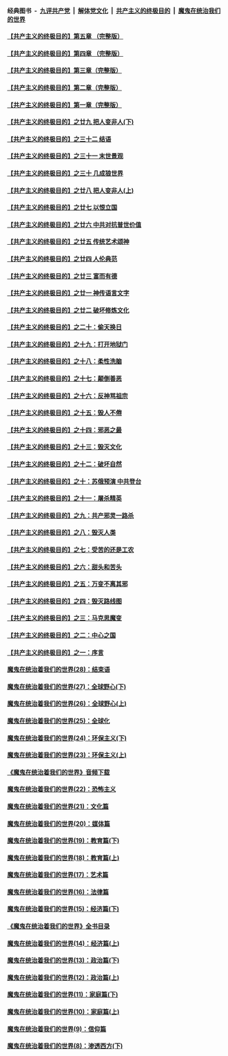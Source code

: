 ####  经典图书 &nbsp;-&nbsp; [九评共产党](../../../../9ping.md?t=08140948/blob/master/README.md?t=08140948) &nbsp;|&nbsp; [解体党文化](../../../../jtdwh.md?t=08140948/blob/master/README.md?t=08140948)  &nbsp;|&nbsp; [共产主义的终极目的](../../../../gczydzjmd.md?t=08140948/blob/master/README.md?t=08140948) &nbsp;|&nbsp; [魔鬼在统治我们的世界](../../../../mgztzwmdsj.md?t=08140948/blob/master/README.md?t=08140948) 

#### [【共产主义的终极目的】第五章 （完整版）](../pages/nsc422/n11428912.md?t=08140948) 

#### [【共产主义的终极目的】第四章 （完整版）](../pages/nsc422/n11428907.md?t=08140948) 

#### [【共产主义的终极目的】第三章（完整版）](../pages/nsc422/n11428848.md?t=08140948) 

#### [【共产主义的终极目的】第二章（完整版）](../pages/nsc422/n11428831.md?t=08140948) 

#### [【共产主义的终极目的】第一章（完整版）](../pages/nsc422/n11417651.md?t=08140948) 

#### [【共产主义的终极目的】之廿九 把人变非人(下)](../pages/nsc422/n11344140.md?t=08140948) 

#### [【共产主义的终极目的】之三十二 结语](../pages/nsc422/n11360535.md?t=08140948) 

#### [【共产主义的终极目的】之三十一 末世景观](../pages/nsc422/n11351129.md?t=08140948) 

#### [【共产主义的终极目的】之三十 几成狼世界](../pages/nsc422/n11348280.md?t=08140948) 

#### [【共产主义的终极目的】之廿八 把人变非人(上)](../pages/nsc422/n11340492.md?t=08140948) 

#### [【共产主义的终极目的】之廿七 以恨立国](../pages/nsc422/n11336944.md?t=08140948) 

#### [【共产主义的终极目的】之廿六 中共对抗普世价值](../pages/nsc422/n11324785.md?t=08140948) 

#### [【共产主义的终极目的】之廿五 传统艺术颂神](../pages/nsc422/n11296396.md?t=08140948) 

#### [【共产主义的终极目的】之廿四 人伦典范](../pages/nsc422/n11296397.md?t=08140948) 

#### [【共产主义的终极目的】之廿三 富而有德](../pages/nsc422/n11283598.md?t=08140948) 

#### [【共产主义的终极目的】之廿一 神传语言文字](../pages/nsc422/n11263265.md?t=08140948) 

#### [【共产主义的终极目的】之廿二 破坏修炼文化](../pages/nsc422/n11245728.md?t=08140948) 

#### [【共产主义的终极目的】之二十：偷天换日](../pages/nsc422/n11238846.md?t=08140948) 

#### [【共产主义的终极目的】之十九：打开地狱门](../pages/nsc422/n11206376.md?t=08140948) 

#### [【共产主义的终极目的】之十八：柔性洗脑](../pages/nsc422/n11199994.md?t=08140948) 

#### [【共产主义的终极目的】之十七：颠倒善恶](../pages/nsc422/n11179782.md?t=08140948) 

#### [【共产主义的终极目的】之十六：反神骂祖宗](../pages/nsc422/n11166798.md?t=08140948) 

#### [【共产主义的终极目的】之十五：毁人不倦](../pages/nsc422/n11166792.md?t=08140948) 

#### [【共产主义的终极目的】之十四：邪恶之最](../pages/nsc422/n11150249.md?t=08140948) 

#### [【共产主义的终极目的】之十三：毁灭文化](../pages/nsc422/n11135227.md?t=08140948) 

#### [【共产主义的终极目的】之十二：破坏自然](../pages/nsc422/n11135214.md?t=08140948) 

#### [【共产主义的终极目的】之十：苏俄预演 中共登台](../pages/nsc422/n11118424.md?t=08140948) 

#### [【共产主义的终极目的】之十一：屠杀精英](../pages/nsc422/n11118442.md?t=08140948) 

#### [【共产主义的终极目的】之九：共产邪灵一路杀](../pages/nsc422/n11114139.md?t=08140948) 

#### [【共产主义的终极目的】之八：毁灭人类](../pages/nsc422/n11108503.md?t=08140948) 

#### [【共产主义的终极目的】之七：受苦的还是工农](../pages/nsc422/n11101809.md?t=08140948) 

#### [【共产主义的终极目的】之六：甜头和苦头](../pages/nsc422/n11096971.md?t=08140948) 

#### [【共产主义的终极目的】之五：万变不离其邪](../pages/nsc422/n11091285.md?t=08140948) 

#### [【共产主义的终极目的】之四：毁灭路线图](../pages/nsc422/n11086284.md?t=08140948) 

#### [【共产主义的终极目的】之三：马克思魔变](../pages/nsc422/n11061941.md?t=08140948) 

#### [【共产主义的终极目的】之二：中心之国](../pages/nsc422/n11047728.md?t=08140948) 

#### [【共产主义的终极目的】之一：序言](../pages/nsc422/n11086077.md?t=08140948) 

#### [魔鬼在统治着我们的世界(28)：结束语](../pages/nsc422/n10936246.md?t=08140948) 

#### [魔鬼在统治着我们的世界(27)：全球野心(下)](../pages/nsc422/n10928319.md?t=08140948) 

#### [魔鬼在统治着我们的世界(26)：全球野心(上)](../pages/nsc422/n10900318.md?t=08140948) 

#### [魔鬼在统治着我们的世界(25)：全球化](../pages/nsc422/n10788205.md?t=08140948) 

#### [魔鬼在统治着我们的世界(24)：环保主义(下)](../pages/nsc422/n10695307.md?t=08140948) 

#### [魔鬼在统治着我们的世界(23)：环保主义(上)](../pages/nsc422/n10688613.md?t=08140948) 

#### [《魔鬼在统治着我们的世界》音频下载](../pages/nsc422/n10635553.md?t=08140948) 

#### [魔鬼在统治着我们的世界(22)：恐怖主义](../pages/nsc422/n10614727.md?t=08140948) 

#### [魔鬼在统治着我们的世界(21)：文化篇](../pages/nsc422/n10597706.md?t=08140948) 

#### [魔鬼在统治着我们的世界(20)：媒体篇](../pages/nsc422/n10586579.md?t=08140948) 

#### [魔鬼在统治着我们的世界(19)：教育篇(下)](../pages/nsc422/n10564808.md?t=08140948) 

#### [魔鬼在统治着我们的世界(18)：教育篇(上)](../pages/nsc422/n10526970.md?t=08140948) 

#### [魔鬼在统治着我们的世界(17)：艺术篇](../pages/nsc422/n10499093.md?t=08140948) 

#### [魔鬼在统治着我们的世界(16)：法律篇](../pages/nsc422/n10485969.md?t=08140948) 

#### [魔鬼在统治着我们的世界(15)：经济篇(下)](../pages/nsc422/n10469975.md?t=08140948) 

#### [《魔鬼在统治着我们的世界》全书目录](../pages/nsc422/n10464261.md?t=08140948) 

#### [魔鬼在统治着我们的世界(14)：经济篇(上)](../pages/nsc422/n10457370.md?t=08140948) 

#### [魔鬼在统治着我们的世界(13)：政治篇(下)](../pages/nsc422/n10448270.md?t=08140948) 

#### [魔鬼在统治着我们的世界(12)：政治篇(上)](../pages/nsc422/n10444576.md?t=08140948) 

#### [魔鬼在统治着我们的世界(11)：家庭篇(下)](../pages/nsc422/n10440961.md?t=08140948) 

#### [魔鬼在统治着我们的世界(10)：家庭篇(上)](../pages/nsc422/n10435448.md?t=08140948) 

#### [魔鬼在统治着我们的世界(9)：信仰篇](../pages/nsc422/n10432159.md?t=08140948) 

#### [魔鬼在统治着我们的世界(8)：渗透西方(下)](../pages/nsc422/n10429603.md?t=08140948) 

